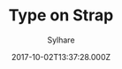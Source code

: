 ---
title: Type on Strap
github: https://github.com/Sylhare/Type-on-Strap
demo: https://sylhare.github.io/Type-on-Strap/
author: Sylhare
ssg:
  - Jekyll
cms:
  - Markdown
date: 2017-10-02T13:37:28.000Z
description: 🎨 Simplistic, responsive jekyll based open source theme
draft: false
publish_date: '2017-10-02T13:37:28Z'
update_date: '2022-12-10T19:56:18Z'
github_star: 707
github_fork: 826
---
